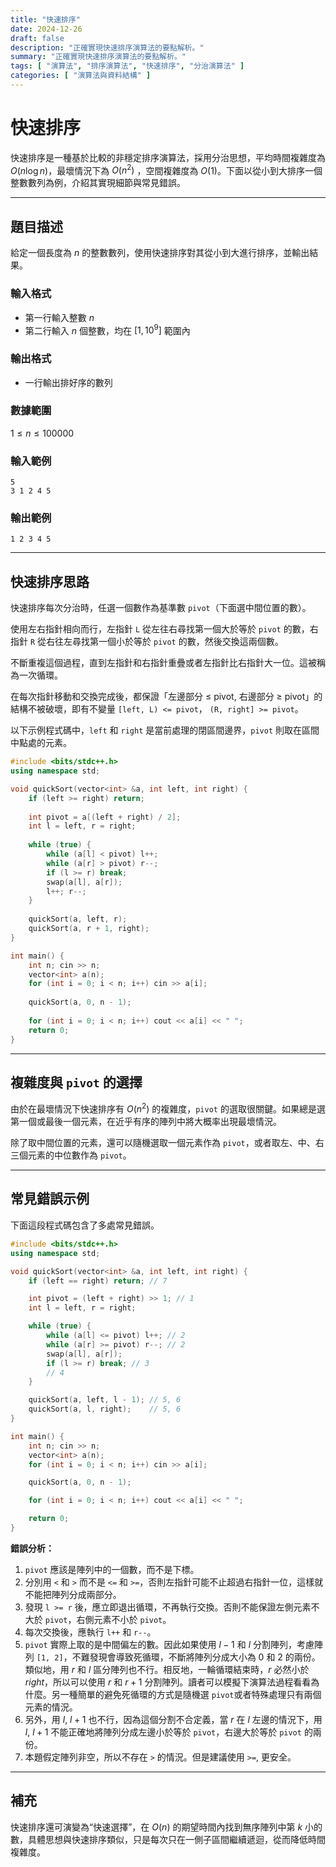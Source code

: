 ```yaml
---
title: "快速排序"
date: 2024-12-26
draft: false
description: "正確實現快速排序演算法的要點解析。"
summary: "正確實現快速排序演算法的要點解析。"
tags: [ "演算法", "排序演算法", "快速排序", "分治演算法" ]
categories: [ "演算法與資料結構" ]
---
```


# 快速排序

快速排序是一種基於比較的非穩定排序演算法，採用分治思想，平均時間複雜度為 $O(n\log n)$，最壞情況下為 $O(n^2)$
，空間複雜度為 $O(1)$。下面以從小到大排序一個整數數列為例，介紹其實現細節與常見錯誤。

---

## 題目描述

給定一個長度為 $n$ 的整數數列，使用快速排序對其從小到大進行排序，並輸出結果。

### 輸入格式

- 第一行輸入整數 $n$
- 第二行輸入 $n$ 個整數，均在 $[1,10^9]$ 範圍內

### 輸出格式

- 一行輸出排好序的數列

### 數據範圍

$1 \leq n \leq 100000$

### 輸入範例

```
5
3 1 2 4 5
```

### 輸出範例

```
1 2 3 4 5
```

---

## 快速排序思路

快速排序每次分治時，任選一個數作為基準數 `pivot`（下面選中間位置的數）。

使用左右指針相向而行，左指針 `L` 從左往右尋找第一個大於等於 `pivot` 的數，右指針 `R` 從右往左尋找第一個小於等於 `pivot`
的數，然後交換這兩個數。

不斷重複這個過程，直到左指針和右指針重疊或者左指針比右指針大一位。這被稱為一次循環。

在每次指針移動和交換完成後，都保證「左邊部分 ≤ pivot, 右邊部分 ≥ pivot」的結構不被破壞，即有不變量 `[left, L) <= pivot`，
`(R, right] >= pivot`。

以下示例程式碼中，`left` 和 `right` 是當前處理的閉區間邊界，`pivot` 則取在區間中點處的元素。

```cpp
#include <bits/stdc++.h>
using namespace std;

void quickSort(vector<int> &a, int left, int right) {
    if (left >= right) return;
    
    int pivot = a[(left + right) / 2];
    int l = left, r = right;
    
    while (true) {
        while (a[l] < pivot) l++;
        while (a[r] > pivot) r--;
        if (l >= r) break;
        swap(a[l], a[r]);
        l++; r--;
    }
    
    quickSort(a, left, r);
    quickSort(a, r + 1, right);
}

int main() {
    int n; cin >> n;
    vector<int> a(n);
    for (int i = 0; i < n; i++) cin >> a[i];
    
    quickSort(a, 0, n - 1);
    
    for (int i = 0; i < n; i++) cout << a[i] << " ";
    return 0;
}
```

---

## 複雜度與 `pivot` 的選擇

由於在最壞情況下快速排序有 $O(n^2)$ 的複雜度，`pivot` 的選取很關鍵。如果總是選第一個或最後一個元素，在近乎有序的陣列中將大概率出現最壞情況。

除了取中間位置的元素，還可以隨機選取一個元素作為 `pivot`，或者取左、中、右三個元素的中位數作為 `pivot`。

---

## 常見錯誤示例

下面這段程式碼包含了多處常見錯誤。

```cpp
#include <bits/stdc++.h>
using namespace std;

void quickSort(vector<int> &a, int left, int right) {
    if (left == right) return; // 7

    int pivot = (left + right) >> 1; // 1
    int l = left, r = right;

    while (true) {
        while (a[l] <= pivot) l++; // 2
        while (a[r] >= pivot) r--; // 2
        swap(a[l], a[r]);
        if (l >= r) break; // 3
        // 4
    }

    quickSort(a, left, l - 1); // 5, 6
    quickSort(a, l, right);    // 5, 6
}

int main() {
    int n; cin >> n;
    vector<int> a(n);
    for (int i = 0; i < n; i++) cin >> a[i];

    quickSort(a, 0, n - 1);

    for (int i = 0; i < n; i++) cout << a[i] << " ";

    return 0;
}
```

**錯誤分析：**

1. `pivot` 應該是陣列中的一個數，而不是下標。
2. 分別用 `<` 和 `>` 而不是 `<=` 和 `>=`，否則左指針可能不止超過右指針一位，這樣就不能把陣列分成兩部分。
3. 發現 `l >= r` 後，應立即退出循環，不再執行交換。否則不能保證左側元素不大於 `pivot`，右側元素不小於 `pivot`。
4. 每次交換後，應執行 `l++` 和 `r--`。
5. `pivot` 實際上取的是中間偏左的數。因此如果使用 $l - 1$ 和 $l$ 分割陣列，考慮陣列 `[1, 2]`，不難發現會導致死循環，不斷將陣列分成大小為
   0 和 2 的兩份。類似地，用 $r$ 和 $l$ 區分陣列也不行。相反地，一輪循環結束時，$r$ 必然小於 $right$，所以可以使用 $r$ 和 $r+1$
   分割陣列。讀者可以模擬下演算法過程看看為什麼。另一種簡單的避免死循環的方式是隨機選 `pivot`或者特殊處理只有兩個元素的情況。
6. 另外，用 $l$, $l+1$ 也不行，因為這個分割不合定義，當 $r$ 在 $l$ 左邊的情況下，用 $l$, $l+1$ 不能正確地將陣列分成左邊小於等於
   `pivot`，右邊大於等於 `pivot` 的兩份。
7. 本題假定陣列非空，所以不存在 `>` 的情況。但是建議使用 `>=`, 更安全。

---

## 補充

快速排序還可演變為“快速選擇”，在 $O(n)$ 的期望時間內找到無序陣列中第 $k$ 小的數，具體思想與快速排序類似，只是每次只在一側子區間繼續遞迴，從而降低時間複雜度。